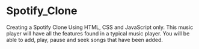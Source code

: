 # Spotify_Clone
Creating a Spotify Clone Using HTML, CSS and JavaScript only. This music player will have all the features found in a typical music player.
You will be able to add, play, pause and seek songs that have been added.
